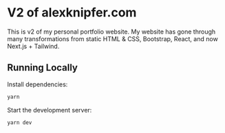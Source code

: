 # V2 of alexknipfer.com

This is v2 of my personal portfolio website. My website has gone through many transformations from static HTML & CSS, Bootstrap, React, and now Next.js + Tailwind.

## Running Locally

Install dependencies:

```bash
yarn
```

Start the development server:

```bash
yarn dev
```
